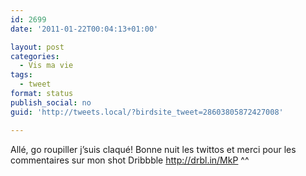 ```yaml
---
id: 2699
date: '2011-01-22T00:04:13+01:00'

layout: post
categories:
  - Vis ma vie
tags:
  - tweet
format: status
publish_social: no
guid: 'http://tweets.local/?birdsite_tweet=28603805872427008'

---
```


Allé, go roupiller j’suis claqué! Bonne nuit les twittos et merci pour les commentaires sur mon shot Dribbble http://drbl.in/MkP ^^